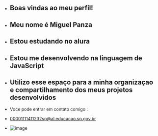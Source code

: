 - ## Boas vindas ao meu perfil! 
- ## Meu nome é Miguel Panza
- ## Estou estudando no alura
- ## Estou me desenvolvendo na linguagem de JavaScript
- ## Utilizo esse espaço para a minha organizaçao e compartilhamento dos meus projetos desenvolvidos

- Voce pode entrar em contato comigo :
- 00001111411232sp@al.educacao.sp.gov.br

- ![image](https://github.com/MiguelPanza/Miguelpanza/assets/171574933/dc0ea895-df3f-441e-b6bc-c124a3b6cb21)
